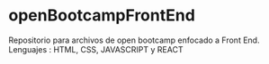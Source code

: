 # openBootcampFrontEnd
Repositorio para archivos de open bootcamp enfocado a Front End. Lenguajes : HTML, CSS, JAVASCRIPT y REACT
